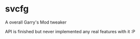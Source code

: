 # svcfg
A overall Garry's Mod tweaker

API is finished but never implemented any real features with it :P

